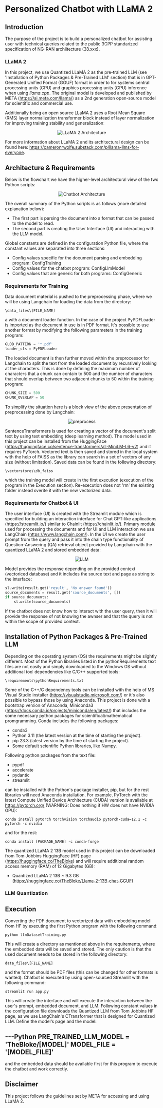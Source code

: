 # Personalized Chatbot with LLaMA 2

## Introduction

The purpose of the project is to build a personalized chatbot for assisting user with technical queries related to the public 3GPP standarized specification of NG-RAN archiitecture (38.xxx).

### LLaMA 2

In this project, we use Quantized LLaMA 2 as the pre-trained LLM (see 'Installation of Python Packages & Pre-Trained LLM' section) that is in GPT-Generated Unified Format (GGUF) format in order to for systems central processing units (CPU) and graphics processing units (GPU) inference when using $llama.cpp$. The original model is developed and published by META (https://ai.meta.com/llama/) as a 2nd generation open-source model for scientific and commercial use.

Additionally being an open source LLaMA 2 uses a Root Mean Square (RMS) layer normalization transformer block instead of layer normalization for improving training stability and generalization:

<center>

![LLaMA 2 Architecture](images/Drawio/LLaMA2.drawio.png)

</center>

For more information about LLaMA 2 and its architectural design can be found here: https://cameronrwolfe.substack.com/p/llama-llms-for-everyone.


## Architecture & Requirements

Below is the flowchart we have the higher-level architectural view of the two Python scripts:

<center>

![Chatbot Architecture](images/Drawio/llama2_DraftDesign.drawio.png)

</center>

The overall summary of the Python scripts is as follows (more detailed explanation below):
- The first part is parsing the document into a format that can be passed to the model to read.
- The second part is creating the User Interface (UI) and interacting with the LLM model.

Global constants are defined in the configuration Python file, where the constant values are separated into three sections:
- Config values specific for the document parsing and embedding program: ConfigTraining
- Config values for the chatbot program: ConfigLlmModel
- Config values that are generic for both programs: ConfigGeneric

### Requirements for Training

Data document material is pushed to the preprocessing phase, where we will be using Langchain for loading the data from the directory:

```
\data_files\[FILE_NAME]
```

a with a document loader function. In the case of the project PyPDFLoader is imported as the document in use is in PDF format. It's possible to use another format by modifying the following parameters in the training program:

```Python
GLOB_PATTERN = '*.pdf'
loader_cls = PyPDFLoader
```

The loaded document is then further moved within the preprocessor for Langchain to split the text from the loaded document by recursively looking at the characters. This is done by defining the maximum number of characters that a chunk can contain to 500 and the number of characters that should overlap between two adjacent chunks to 50 within the training program:

```Python
CHUNK_SIZE = 500
CHUNK_OVERLAP = 50
```

To simplify the situation here is a block view of the above presentation of preprocessing done by Langchain:

<center>

![preprocess](images/preprocess.png)

</center>

SentenceTransformers is used for creating a vector of the document's split text by using text embedding (deep learning method). The model used in this project can be installed from the HuggingFace (https://huggingface.co/sentence-transformers/all-MiniLM-L6-v2) and it requires PyTorch. Vectored text is then saved and stored in the local system with the help of FAISS as the library can search in a set of vectors of any size (without limitation). Saved data can be found in the following directory:

```
\vectorstores\db_faiss
```

which the training model will create in the first execution (execution of the program in the Execution section). Re-execution does not 'rm' the existing folder instead overite it with the new vectorized data.

### Requirements for Chatbot & UI

The user interface (UI) is created with the Streamlit module which is specified for building an interaction interface for Chat GPT-like applications (https://streamlit.io/) similar to Chainlit (https://chainlit.io/). Primary module used for processing the documents and for UI and LLM interaction we use LangChain (https://www.langchain.com/). In the UI we create the user prompt from the query and pass it into the chain type functionality of Question-Answering (QA) retrieval object provided by Langchain with the quantized LLaMA 2 and stored embedded data:

<center>

![LLM](images/llm_design.png)

</center>

Model provides the response depending on the provided context (vectoriced database) and it includes the source text and page as string to the interface:

```Python
sl.write(result.get('result', 'No answer found'))
source_documents = result.get('source_documents', [])
if source_documents:
    sl.write(source_documents)
```

If the chatbot does not know how to interact with the user query, then it will provide the response of not knowing the awnser and that the query is not within the scope of provided context.

## Installation of Python Packages & Pre-Trained LLM

Depending on the operating system (OS) the requirements might be slightly different. Most of the Python libraries listed in the pythonRequirements text files are not easily and simply downloaded to the Windows OS without additional tool dependencies like C/C++ supported tools:

```
\requirements\pythonRequirements.txt
```

Some of the C++/C dependency tools can be installed with the help of MS Visual Studio installer (https://visualstudio.microsoft.com/) or it's also possible to bypass those by using Anaconda. This project is done with a bootstrap version of Anaconda, Miniconda3 (https://docs.conda.io/projects/miniconda/en/latest/) that includes the some necessary python packages for scientifical/mathematical promgramming. Conda includes the following packages:

- conda3
- Python 3.11 (the latest version at the time of starting the project).
- pip 23.3 (latest version by the time of starting the project).
- Some default scientific Python libraries, like Numpy.

Following python packages from the text file:

- pypdf
- accelerate
- pydantic
- streamlit

can be installed with the Python's package installer, pip, but for the rest libraries will need Anaconda installation. For example, PyTorch with the latest Compute Unified Device Architecture (CUDA) version is available at https://pytorch.org/ (WARNING: Does nothing if HW does not have NVIDIA GPU):

```
conda install pytorch torchvision torchaudio pytorch-cuda=12.1 -c pytorch -c nvidia
```

and for the rest:

```
conda install [PACKAGE_NAME] -c conda-forge
```

The quantized LLaMA 2 13B model used in this project can be downloaded from Tom Jobbins HuggingFace (HF) page (https://huggingface.co/TheBloke) and will require additional random access memory (RAM) of 12 Gigabytes (GB):
- Quantized LLaMA 2 13B ~ 9.3 GB (https://huggingface.co/TheBloke/Llama-2-13B-chat-GGUF)


### LLM Quantization


## Execution

Converting the PDF document to vectorized data with embedding model from HF by executing the first Python program with the following command:

```
python llmDatasetTraining.py
```

This will create a directory as mentioned above in the requirements, where the embedded data will be saved and stored. The only caution is that the used document needs to be stored in the following directory:

```
data_files\[FILE_NAME]
```

and the format should be PDF files (this can be changed for other formats is wanted). Chatbot is executed by using open-sourced Streamlit with the following command:

```
streamlit run app.py
```

This will create the interface and will execute the interaction between the user's prompt, embedded document, and LLM. Following constant values in the configuration file downloads the Quantized LLM from Tom Jobbins HF page, as we use LangChain's CTransformer that is designed for Quantized LLM. Define the model's page and the model:

---Python
PRE_TRAINED_LLM_MODEL = 'TheBloke/[MODEL]'
MODEL_FILE = '[MODEL_FILE]'
---

and the embedded data should be available first for this program to execute the chatbot and work correctly.


## Disclaimer

This project follows the guidelines set by META for accessing and using LLaMA 2.